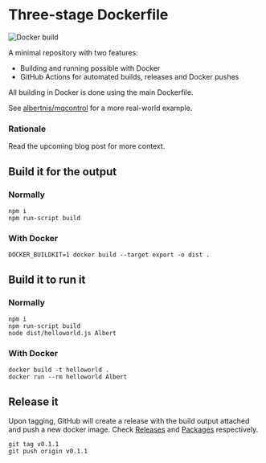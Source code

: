 # Three-stage Dockerfile

![Docker build](https://github.com/albertnis/demo-three-stage-dockerfile/workflows/Docker%20build/badge.svg)

A minimal repository with two features:
* Building and running possible with Docker
* GitHub Actions for automated builds, releases and Docker pushes

All building in Docker is done using the main Dockerfile.

See [albertnis/mqcontrol](https://github.com/albertnis/mqcontrol) for a more real-world example.

### Rationale

Read the upcoming blog post for more context.

## Build it for the output

### Normally

```shell
npm i
npm run-script build
```

### With Docker

```shell
DOCKER_BUILDKIT=1 docker build --target export -o dist .
```

## Build it to run it

### Normally

```shell
npm i
npm run-script build
node dist/helloworld.js Albert
```

### With Docker

```shell
docker build -t helloworld .
docker run --rm helloworld Albert
```

## Release it

Upon tagging, GitHub will create a release with the build output attached and push a new docker image. Check [Releases](https://github.com/albertnis/demo-three-stage-dockerfile/releases) and [Packages](https://github.com/albertnis/demo-three-stage-dockerfile/packages) respectively.

```shell
git tag v0.1.1
git push origin v0.1.1
```